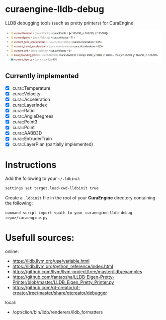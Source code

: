 # curaengine-lldb-debug
LLDB debugging tools (such as pretty printers) for CuraEngine

![GitHub Logo](resources/prettyprint.jpg)

## Currently implemented
 - [x] cura::Temperature
 - [x] cura::Velocity
 - [x] cura::Acceleration
 - [x] cura::LayerIndex
 - [x] cura::Ratio
 - [x] cura::AngleDegrees
 - [x] cura::Point3
 - [x] cura::Point
 - [x] cura::AABB3D
 - [x] cura::ExtruderTrain
 - [x] cura::LayerPlan (partially implemented)
 
  # Instructions
 
 Add the following to your ``~/.ldbinit``
 ```txt
settings set target.load-cwd-lldbinit true
```
Create a `.ldbinit` file in the root of your **CuraEngine** directory containing the following:
```text
command script import <path to your curaengine-lldb-debug repo>/curaengine.py
```

# Usefull sources:

online:
- https://lldb.llvm.org/use/variable.html
- https://lldb.llvm.org/python_reference/index.html
- https://github.com/llvm/llvm-project/tree/master/lldb/examples
- https://github.com/fantaosha/LLDB-Eigen-Pretty-Printer/blob/master/LLDB_Eigen_Pretty_Printer.py
- https://github.com/qt-creator/qt-creator/tree/master/share/qtcreator/debugger

local:
 - /opt/clion/bin/lldb/renderers/lldb_formatters
